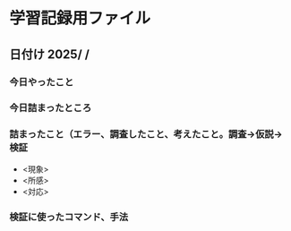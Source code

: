 # 学習記録用ファイル

## 日付け 2025/ /

### 今日やったこと

### 今日詰まったところ

### 詰まったこと（エラー、調査したこと、考えたこと。調査→仮説→検証
  - <現象>
  - <所感>
  - <対応>

### 検証に使ったコマンド、手法
